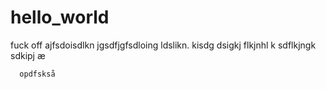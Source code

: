 # hello_world
fuck off
ajfsdoisdlkn jgsdfjgfsdloing ldslikn. kisdg
 dsigkj 
  flkjnhl k
    sdflkjngk 
     sdkipj æ 
     
      opdfskså
      
      

